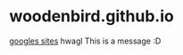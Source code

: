 # woodenbird.github.io

<a href="https://sites.google.com/s/15tBgLn-BIUym84eLP-HUYCtWXqaEl9GP/p/1BP_qGXOR-iYG11m7fSG68WtxeH-XtKuQ/edit">googles sites</a>
hwagl
This is a message 
:D
